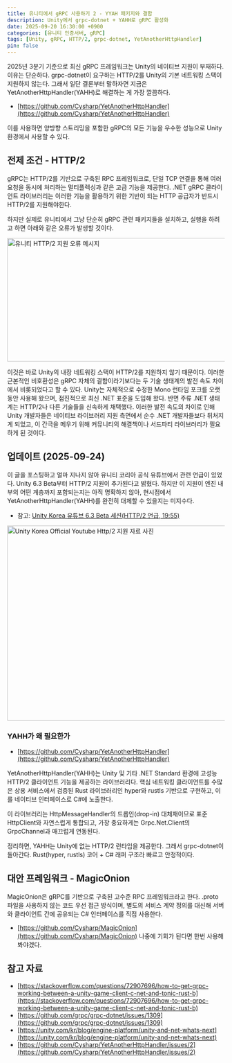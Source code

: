 ```yaml
---
title: 유니티에서 gRPC 사용하기 2 - YYAH 패키지와 결합
description: Unity에서 grpc-dotnet + YAHH로 gRPC 활성화
date: 2025-09-20 16:30:00 +0900
categories: [유니티 인증서버, gRPC]
tags: [Unity, gRPC, HTTP/2, grpc-dotnet, YetAnotherHttpHandler]
pin: false
---
```


2025년 3분기 기준으로 최신 gRPC 프레임워크는 Unity의 네이티브 지원이 부재하다. 이유는 단순하다. grpc-dotnet이 요구하는 HTTP/2를 Unity의 기본 네트워킹 스택이 지원하지 않는다. 그래서 일단 결론부터 말하자면 지금은 YetAnotherHttpHandler(YAHH)로 해결하는 게 가장 깔끔하다.

- [https://github.com/Cysharp/YetAnotherHttpHandler](https://github.com/Cysharp/YetAnotherHttpHandler)

이를 사용하면 양방향 스트리밍을 포함한 gRPC의 모든 기능을 우수한 성능으로 Unity 환경에서 사용할 수 있다.

## 전제 조건 - HTTP/2 
gRPC는 HTTP/2를 기반으로 구축된 RPC 프레임워크로, 단일 TCP 연결을 통해 여러 요청을 동시에 처리하는 멀티플렉싱과 같은 고급 기능을 제공한다. .NET gRPC 클라이언트 라이브러리는 이러한 기능을 활용하기 위한 기반이 되는 HTTP 공급자가 반드시 HTTP/2를 지원해야한다.

하지만 실제로 유니티에서 그냥 단순히 gRPC 관련 패키지들을 설치하고, 실행을 하려고 하면 아래와 같은 오류가 발생할 것이다.

<img width="936" height="285" alt="유니티 HTTP/2 지원 오류 메시지" src="https://github.com/user-attachments/assets/b8858bf4-c4b4-4930-bd55-25f072f92498" />

이것은 바로 Unity의 내장 네트워킹 스택이 HTTP/2를 지원하지 않기 때문이다.
이러한 근본적인 비호환성은 gRPC 자체의 결함이라기보다는 두 기술 생태계의 발전 속도 차이에서 비롯되었다고 할 수 있다.
Unity는 자체적으로 수정한 Mono 런타임 포크를 오랫동안 사용해 왔으며, 점진적으로 최신 .NET 표준을 도입해 왔다. 
반면 주류 .NET 생태계는 HTTP/2나 다른 기술들을 신속하게 채택했다. 이러한 발전 속도의 차이로 인해 Unity 개발자들은 네이티브 라이브러리 지원 측면에서 순수 .NET 개발자들보다 뒤처지게 되었고, 이 간극을 메우기 위해 커뮤니티의 해결책이나 서드파티 라이브러리가 필요하게 된 것이다.


## 업데이트 (2025-09-24)

이 글을 포스팅하고 얼마 지나지 않아 유니티 코리아 공식 유튜브에서 관련 언급이 있었다.
Unity 6.3 Beta부터 HTTP/2 지원이 추가된다고 밝혔다. 하지만 이 지원이 엔진 내부의 어떤 계층까지 포함되는지는 아직 명확하지 않아, 현시점에서 YetAnotherHttpHandler(YAHH)를 완전히 대체할 수 있을지는 미지수다.


- 참고: [Unity Korea 유튜브 6.3 Beta 세션(HTTP/2 언급, 19:55)](https://www.youtube.com/watch?v=nNpIrMWvEjw&t=1195s)

<img width="1005" height="450" alt="Unity Korea Official Youtube Http/2 지원 자료 사진" src="https://github.com/user-attachments/assets/97dc5684-2bb0-40c1-8279-65a18660416c" />

### YAHH가 왜 필요한가

- [https://github.com/Cysharp/YetAnotherHttpHandler](https://github.com/Cysharp/YetAnotherHttpHandler)

YetAnotherHttpHandler(YAHH)는 Unity 및 기타 .NET Standard 환경에 고성능 HTTP/2 클라이언트 기능을 제공하는 라이브러리다. 핵심 네트워킹 클라이언트를 수많은 상용 서비스에서 검증된 Rust 라이브러리인 hyper와 rustls 기반으로 구현하고, 이를 네이티브 인터페이스로 C#에 노출한다. 

이 라이브러리는 HttpMessageHandler의 드롭인(drop-in) 대체재이므로 표준 HttpClient와 자연스럽게 통합되고, 가장 중요하게는 Grpc.Net.Client의 GrpcChannel과 매끄럽게 연동된다. 

정리하면, YAHH는 Unity에 없는 HTTP/2 런타임을 제공한다. 그래서 grpc-dotnet이 돌아간다. Rust(hyper, rustls) 코어 + C# 래퍼 구조라 빠르고 안정적이다.


## 대안 프레임워크 - MagicOnion
MagicOnion은 gRPC를 기반으로 구축된 고수준 RPC 프레임워크라고 한다. .proto 파일을 사용하지 않는 코드 우선 접근 방식이며, 별도의 서비스 계약 정의를 대신해 서버와 클라이언트 간에 공유되는 C# 인터페이스를 직접 사용한다.

- [https://github.com/Cysharp/MagicOnion](https://github.com/Cysharp/MagicOnion)
나중에 기회가 된다면 한번 사용해봐야겠다.

## 참고 자료
- [https://stackoverflow.com/questions/72907696/how-to-get-grpc-working-between-a-unity-game-client-c-net-and-tonic-rust-b](https://stackoverflow.com/questions/72907696/how-to-get-grpc-working-between-a-unity-game-client-c-net-and-tonic-rust-b)
- [https://github.com/grpc/grpc-dotnet/issues/1309](https://github.com/grpc/grpc-dotnet/issues/1309)
- [https://unity.com/kr/blog/engine-platform/unity-and-net-whats-next](https://unity.com/kr/blog/engine-platform/unity-and-net-whats-next)
- [https://github.com/Cysharp/YetAnotherHttpHandler/issues/2](https://github.com/Cysharp/YetAnotherHttpHandler/issues/2)